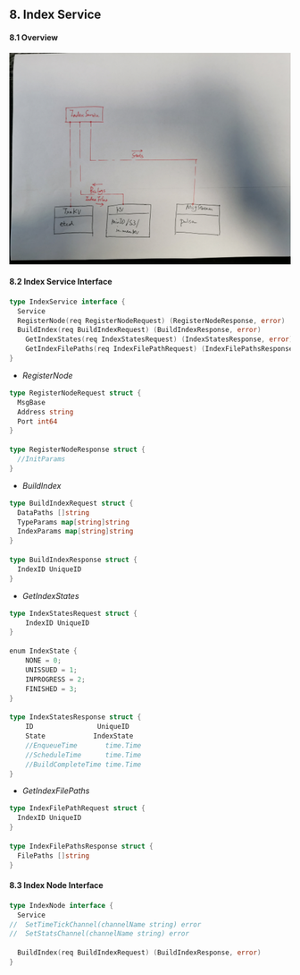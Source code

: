 

## 8. Index Service



#### 8.1 Overview

<img src="./figs/index_service.jpeg" width=700>

#### 8.2 Index Service Interface

```go
type IndexService interface {
  Service
  RegisterNode(req RegisterNodeRequest) (RegisterNodeResponse, error)
  BuildIndex(req BuildIndexRequest) (BuildIndexResponse, error)
	GetIndexStates(req IndexStatesRequest) (IndexStatesResponse, error)
	GetIndexFilePaths(req IndexFilePathRequest) (IndexFilePathsResponse, error)
}
```



* *RegisterNode*

```go
type RegisterNodeRequest struct {
  MsgBase
  Address string
  Port int64
}

type RegisterNodeResponse struct {
  //InitParams
}
```

* *BuildIndex*

```go
type BuildIndexRequest struct {
  DataPaths []string
  TypeParams map[string]string
  IndexParams map[string]string
}

type BuildIndexResponse struct {
  IndexID UniqueID
}
```

* *GetIndexStates*

```go
type IndexStatesRequest struct {
	IndexID UniqueID 
}

enum IndexState {
    NONE = 0;
    UNISSUED = 1;
    INPROGRESS = 2;
    FINISHED = 3;
}

type IndexStatesResponse struct {
	ID                UniqueID
	State            IndexState
	//EnqueueTime       time.Time
	//ScheduleTime      time.Time
	//BuildCompleteTime time.Time
}
```

* *GetIndexFilePaths*

```go
type IndexFilePathRequest struct {
  IndexID UniqueID
}

type IndexFilePathsResponse struct {
  FilePaths []string
}
```



#### 8.3 Index Node Interface

```go
type IndexNode interface {
  Service
//  SetTimeTickChannel(channelName string) error
//  SetStatsChannel(channelName string) error
  
  BuildIndex(req BuildIndexRequest) (BuildIndexResponse, error)
}
```

